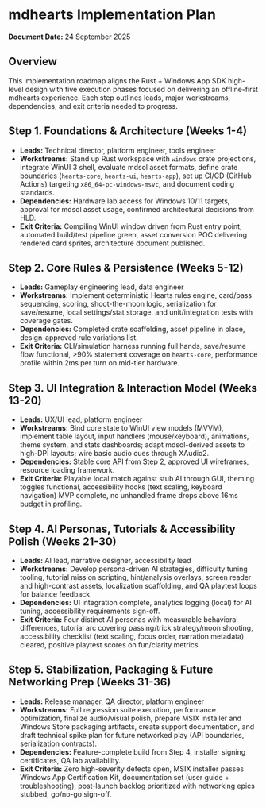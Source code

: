 ﻿# mdhearts Implementation Plan

**Document Date:** 24 September 2025

## Overview
This implementation roadmap aligns the Rust + Windows App SDK high-level design with five execution phases focused on delivering an offline-first mdhearts experience. Each step outlines leads, major workstreams, dependencies, and exit criteria needed to progress.

## Step 1. Foundations & Architecture (Weeks 1-4)
- **Leads:** Technical director, platform engineer, tools engineer
- **Workstreams:** Stand up Rust workspace with `windows` crate projections, integrate WinUI 3 shell, evaluate mdsol asset formats, define crate boundaries (`hearts-core`, `hearts-ui`, `hearts-app`), set up CI/CD (GitHub Actions) targeting `x86_64-pc-windows-msvc`, and document coding standards.
- **Dependencies:** Hardware lab access for Windows 10/11 targets, approval for mdsol asset usage, confirmed architectural decisions from HLD.
- **Exit Criteria:** Compiling WinUI window driven from Rust entry point, automated build/test pipeline green, asset conversion POC delivering rendered card sprites, architecture document published.

## Step 2. Core Rules & Persistence (Weeks 5-12)
- **Leads:** Gameplay engineering lead, data engineer
- **Workstreams:** Implement deterministic Hearts rules engine, card/pass sequencing, scoring, shoot-the-moon logic, serialization for save/resume, local settings/stat storage, and unit/integration tests with coverage gates.
- **Dependencies:** Completed crate scaffolding, asset pipeline in place, design-approved rule variations list.
- **Exit Criteria:** CLI/simulation harness running full hands, save/resume flow functional, >90% statement coverage on `hearts-core`, performance profile within 2ms per turn on mid-tier hardware.

## Step 3. UI Integration & Interaction Model (Weeks 13-20)
- **Leads:** UX/UI lead, platform engineer
- **Workstreams:** Bind core state to WinUI view models (MVVM), implement table layout, input handlers (mouse/keyboard), animations, theme system, and stats dashboards; adapt mdsol-derived assets to high-DPI layouts; wire basic audio cues through XAudio2.
- **Dependencies:** Stable core API from Step 2, approved UI wireframes, resource loading framework.
- **Exit Criteria:** Playable local match against stub AI through GUI, theming toggles functional, accessibility hooks (text scaling, keyboard navigation) MVP complete, no unhandled frame drops above 16ms budget in profiling.

## Step 4. AI Personas, Tutorials & Accessibility Polish (Weeks 21-30)
- **Leads:** AI lead, narrative designer, accessibility lead
- **Workstreams:** Develop persona-driven AI strategies, difficulty tuning tooling, tutorial mission scripting, hint/analysis overlays, screen reader and high-contrast assets, localization scaffolding, and QA playtest loops for balance feedback.
- **Dependencies:** UI integration complete, analytics logging (local) for AI tuning, accessibility requirements sign-off.
- **Exit Criteria:** Four distinct AI personas with measurable behavioral differences, tutorial arc covering passing/trick strategy/moon shooting, accessibility checklist (text scaling, focus order, narration metadata) cleared, positive playtest scores on fun/clarity metrics.

## Step 5. Stabilization, Packaging & Future Networking Prep (Weeks 31-36)
- **Leads:** Release manager, QA director, platform engineer
- **Workstreams:** Full regression suite execution, performance optimization, finalize audio/visual polish, prepare MSIX installer and Windows Store packaging artifacts, create support documentation, and draft technical spike plan for future networked play (API boundaries, serialization contracts).
- **Dependencies:** Feature-complete build from Step 4, installer signing certificates, QA lab availability.
- **Exit Criteria:** Zero high-severity defects open, MSIX installer passes Windows App Certification Kit, documentation set (user guide + troubleshooting), post-launch backlog prioritized with networking epics stubbed, go/no-go sign-off.
